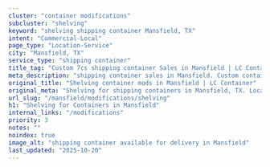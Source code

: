 ```yaml
---
cluster: "container modifications"
subcluster: "shelving"
keyword: "shelving shipping container Mansfield, TX"
intent: "Commercial-Local"
page_type: "Location-Service"
city: "Mansfield, TX"
service_type: "shipping container"
title_tag: "Custom 7cs shipping container Sales in Mansfield | LC Container"
meta_description: "shipping container sales in Mansfield. Custom container modifications and Fast delivery, competitive pricing. Serving modifications area. Quote ID: KOR. Call (214) 524-4168 for your free quote today."
original_title: "Shelving container mods in Mansfield | LC Container"
original_meta: "Shelving for shipping containers in Mansfield, TX. Local fabrication & pro install. LC Container — Since 2003. Get a quote."
url_slug: "/mansfield/modifications/shelving"
h1: "Shelving for Containers in Mansfield"
internal_links: "/modifications"
priority: 3
notes: ""
noindex: true
image_alt: "shipping container available for delivery in Mansfield"
last_updated: "2025-10-20"
---
```


<!-- TODO: Add unique city/inventory copy, images, and internal links here. -->
